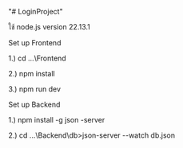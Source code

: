 "# LoginProject" 

ใช้ node.js version 22.13.1

Set up Frontend

1.) cd ...\Frontend

2.) npm install

3.) npm run dev

Set up Backend

1.) npm install -g json -server

2.) cd ...\Backend\db>json-server --watch db.json
